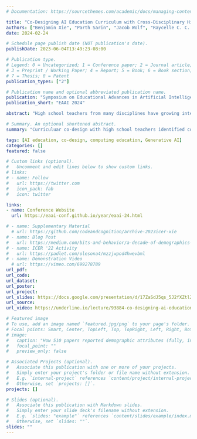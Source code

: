 ```yaml
---
# Documentation: https://sourcethemes.com/academic/docs/managing-content/

title: "Co-Designing AI Education Curriculum with Cross-Disciplinary High School Teachers"
authors: ["Benjamin Xie", "Parth Sarin", "Jacob Wolf", "Raycelle C. C. Garcia", "Victoria Delaney", "Isabel Sieh", "Anika Fuloria", "Deepak Varuvel Dennison", "Christine Bywater", "Victor R. Lee"]
date: 2024-02-24

# Schedule page publish date (NOT publication's date).
publishDate: 2023-06-04T13:49:23-08:00

# Publication type.
# Legend: 0 = Uncategorized; 1 = Conference paper; 2 = Journal article;
# 3 = Preprint / Working Paper; 4 = Report; 5 = Book; 6 = Book section;
# 7 = Thesis; 8 = Patent
publication_types: ["2"]

# Publication name and optional abbreviated publication name.
publication: "Symposium on Educational Advances in Artificial Intelligence (EAAI 2024)"
publication_short: "EAAI 2024"

abstract: "High school teachers from many disciplines have growing interests in teaching about artifcial intelligence (AI). This cross-disciplinary interest refects the prevalence of AI tools across society, such as Generative AI tools built upon Large Language Models (LLM). However, high school classes are unique and complex environments, led by teachers with limited time and resources with priorities that vary by class and the students they serve. Therefore, developing curricula about AI for classes that span many disciplines (e.g. history, art, math) must involve centering the expertise of cross-disciplinary teachers. In this study, we conducted fve collaborative curricular co-design sessions with eight teachers who taught high school humanities and STEM classes. We sought to understand how teachers considered AI when it was taught in art, math, and social studies contexts, as well as opportunities and challenges they identifed with incorporating AI tools into their instruction. We found that teachers considered technical skills and ethical debates around AI, opportunities for “dual exploration” between AI and disciplinary learning, and limitations of AI tools as supporting engagement and refection but also potentially distracting. We interpreted our fndings relative to co-designing adaptable AI curricula to support teaching about and with AI across high school disciplines."

# Summary. An optional shortened abstract.
summary: "Curriculuar co-design with high school teachers identified considerations for integrating GenAI education across disciplines"

tags: [AI education, co-design, computing education, Generative AI]
categories: []
featured: false

# Custom links (optional).
#   Uncomment and edit lines below to show custom links.
# links:
# - name: Follow
#   url: https://twitter.com
#   icon_pack: fab
#   icon: twitter

links:
- name: Conference Website
  url: https://eaai-conf.github.io/year/eaai-24.html

# - name: Supplementary Material
  # url: https://github.com/codeandcognition/archive-2023icer-xie
# - name: Blog Post
#   url: https://medium.com/bits-and-behavior/a-decade-of-demographics-in-computing-education-research-7c78812ef0fb
# - name: ICER '22 Activity
#   url: https://padlet.com/olesona4/mzzjwpod4hwevbml
# - name: Demonstration Video
  # url: https://vimeo.com/699278789
url_pdf:
url_code:
url_dataset:
url_poster:
url_project:
url_slides: https://docs.google.com/presentation/d/17ZaSdJ5qs_5J2fXZtlZQGk_meD3hJdQV_HADpl7EI-w/edit?usp=sharing
url_source:
url_video: https://underline.io/lecture/93884-co-designing-ai-education-curriculum-with-cross-disciplinary-high-school-teachers

# Featured image
# To use, add an image named `featured.jpg/png` to your page's folder. 
# Focal points: Smart, Center, TopLeft, Top, TopRight, Left, Right, BottomLeft, Bottom, BottomRight.
# image:
#   caption: "How 510 papers reported demographic attributes (fully, incomplete/partially, not at all)."
#   focal_point: ""
#   preview_only: false

# Associated Projects (optional).
#   Associate this publication with one or more of your projects.
#   Simply enter your project's folder or file name without extension.
#   E.g. `internal-project` references `content/project/internal-project/index.md`.
#   Otherwise, set `projects: []`.
projects: []

# Slides (optional).
#   Associate this publication with Markdown slides.
#   Simply enter your slide deck's filename without extension.
#   E.g. `slides: "example"` references `content/slides/example/index.md`.
#   Otherwise, set `slides: ""`.
slides: ""
---
```

